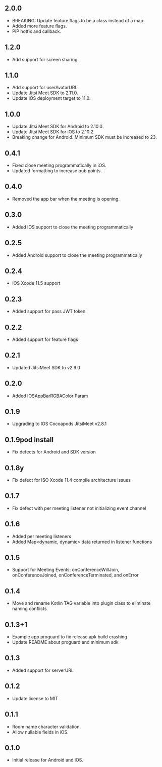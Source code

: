 ## 2.0.0
* BREAKING: Update feature flags to be a class instead of a map.
* Added more feature flags.
* PIP hotfix and callback.

## 1.2.0
* Add support for screen sharing.

## 1.1.0
* Add support for userAvatarURL.
* Update Jitsi Meet SDK to 2.11.0.
* Update iOS deployment target to 11.0.

## 1.0.0
* Update Jitsi Meet SDK for Android to 2.10.0.
* Update Jitsi Meet SDK for iOS to 2.10.2.
* Breaking change for Android. Minimum SDK must be increased to 23.

## 0.4.1
* Fixed close meeting programmatically in iOS.
* Updated formatting to increase pub points.

## 0.4.0
* Removed the app bar when the meeting is opening.

## 0.3.0
* Added IOS support to close the meeting programmatically

## 0.2.5
* Added Android support to close the meeting programmatically

## 0.2.4
* IOS Xcode 11.5 support

## 0.2.3
* Added support for pass JWT token

## 0.2.2
* Added support for feature flags


## 0.2.1
* Updated JitsiMeet SDK to v2.9.0 

## 0.2.0
* Added IOSAppBarRGBAColor Param

## 0.1.9

* Upgrading to IOS Cocoapods JitsiMeet v2.8.1


## 0.1.9pod install


* Fix defects for Android and SDK version

## 0.1.8y

* Fix defect for ISO Xcode 11.4 compile architecture issues

## 0.1.7

* Fix defect with per meeting listener not initializing event channel

## 0.1.6

* Added per meeting listeners
* Added Map<dynamic, dynamic> data returned in listener functions

## 0.1.5

* Support for Meeting Events: onConferenceWillJoin,
onConferenceJoined, onConferenceTerminated, and onError

## 0.1.4

* Move and rename Kotlin TAG variable into plugin class 
to eliminate naming conflicts

## 0.1.3+1

* Example app proguard to fix release apk build crashing
* Update README about proguard and minimum sdk

## 0.1.3

* Added support for serverURL

## 0.1.2

* Update license to MIT

## 0.1.1

* Room name character validation.
* Allow nullable fields in iOS.

## 0.1.0

* Initial release for Android and iOS.